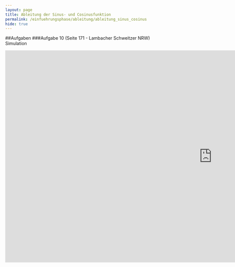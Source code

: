 ```yaml
---
layout: page
title: Ableitung der Sinus- und Cosinusfunktion
permalink: /einfuehrungsphase/ableitung/ableitung_sinus_cosinus
hide: true
---
```


##Aufgaben
###Aufgabe 10 (Seite 171 - Lambacher Schweitzer NRW)
Simulation
<iframe scrolling="no" src="https://tube.geogebra.org/material/iframe/id/893081/width/1315/height/676/border/888888/rc/false/ai/false/sdz/true/smb/false/stb/false/stbh/true/ld/false/sri/true/at/auto" width="1315px" height="676px" style="border:0px;"> </iframe>
